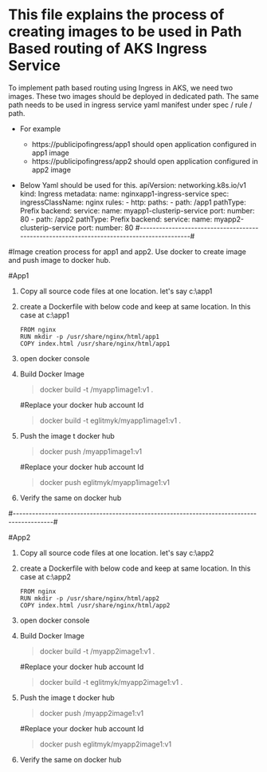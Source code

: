 # This file explains the process of creating images to be used in Path Based routing of AKS Ingress Service
To implement path based routing using Ingress in AKS, we need two images. These two images should be deployed in dedicated path.
The same path needs to be used in ingress service yaml manifest under spec / rule / path. 

- For example 
	- https://publicipofingress/app1 should open application configured in app1 image 
	- https://publicipofingress/app2 should open application configured in app2 image

- Below Yaml should be used for this.
	apiVersion: networking.k8s.io/v1
	kind: Ingress
	metadata:
	  name: nginxapp1-ingress-service
	spec:
	  ingressClassName: nginx
	  rules:
	  - http:
	      paths:
	      - path: /app1
	        pathType: Prefix
	        backend:
	          service:
	            name: myapp1-clusterip-service
	            port:
	              number: 80
	      - path: /app2
	        pathType: Prefix
	        backend:
	          service:
	            name: myapp2-clusterip-service
	            port:
	              number: 80
#------------------------------------------------------------------------------------------#

#Image creation process for app1 and app2. 
Use docker to create image and push image to docker hub.

#App1

1.	Copy all source code files at one location. let's say c:\app1
2.	create a Dockerfile with below code and keep at same location. In this case at c:\app1
		
		FROM nginx
		RUN mkdir -p /usr/share/nginx/html/app1
		COPY index.html /usr/share/nginx/html/app1

3.	open docker console
4. 	Build Docker Image 
	> docker build -t <your-docker-hub-id>/myapp1image1:v1 .

	#Replace your docker hub account Id

	>docker build -t eglitmyk/myapp1image1:v1 .
	
5.	Push the image t docker hub
	
	>docker push <your-docker-hub-id>/myapp1image1:v1
	
	#Replace your docker hub account Id
	
	>docker push eglitmyk/myapp1image1:v1
	
6.	Verify the same on docker hub

#------------------------------------------------------------------------------------------#

#App2

1.	Copy all source code files at one location. let's say c:\app2
2.	create a Dockerfile with below code and keep at same location. In this case at c:\app2
		
		FROM nginx
		RUN mkdir -p /usr/share/nginx/html/app2
		COPY index.html /usr/share/nginx/html/app2

3.	open docker console
4. 	Build Docker Image 
	> docker build -t <your-docker-hub-id>/myapp2image1:v1 .

	#Replace your docker hub account Id

	>docker build -t eglitmyk/myapp2image1:v1 .
	
5.	Push the image t docker hub
	
	>docker push <your-docker-hub-id>/myapp2image1:v1
	
	#Replace your docker hub account Id
	
	>docker push eglitmyk/myapp2image1:v1
	
6.	Verify the same on docker hub
